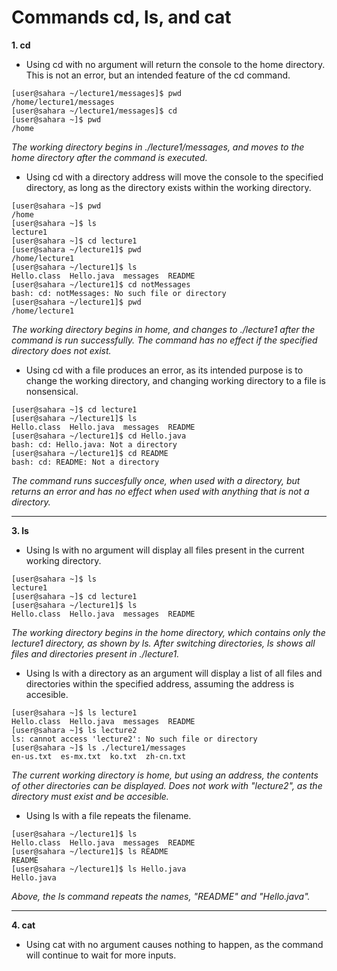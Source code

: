 # Commands cd, ls, and cat
__1. cd__
 - Using cd with no argument will return the console to the home directory.  This is not an error, but an intended feature of the cd command.
```
[user@sahara ~/lecture1/messages]$ pwd
/home/lecture1/messages
[user@sahara ~/lecture1/messages]$ cd
[user@sahara ~]$ pwd
/home
```
_The working directory begins in ./lecture1/messages, and moves to the home directory after the command is executed._
 - Using cd with a directory address will move the console to the specified directory, as long as the directory exists within the working directory.
```
[user@sahara ~]$ pwd
/home
[user@sahara ~]$ ls
lecture1
[user@sahara ~]$ cd lecture1
[user@sahara ~/lecture1]$ pwd
/home/lecture1
[user@sahara ~/lecture1]$ ls
Hello.class  Hello.java  messages  README
[user@sahara ~/lecture1]$ cd notMessages
bash: cd: notMessages: No such file or directory
[user@sahara ~/lecture1]$ pwd
/home/lecture1
```
_The working directory begins in home, and changes to ./lecture1 after the command is run successfully.  The command has no effect if the specified directory does not exist._ 
 - Using cd with a file produces an error, as its intended purpose is to change the working directory, and changing working directory to a file is nonsensical.  
```
[user@sahara ~]$ cd lecture1
[user@sahara ~/lecture1]$ ls
Hello.class  Hello.java  messages  README
[user@sahara ~/lecture1]$ cd Hello.java
bash: cd: Hello.java: Not a directory
[user@sahara ~/lecture1]$ cd README
bash: cd: README: Not a directory
```
_The command runs succesfully once, when used with a directory, but returns an error and has no effect when used with anything that is not a directory._

---

__3. ls__
 - Using ls with no argument will display all files present in the current working directory.
```
[user@sahara ~]$ ls
lecture1
[user@sahara ~]$ cd lecture1
[user@sahara ~/lecture1]$ ls
Hello.class  Hello.java  messages  README
```
_The working directory begins in the home directory, which contains only the lecture1 directory, as shown by ls.  After switching directories, ls shows all files and directories present in ./lecture1._
 - Using ls with a directory as an argument will display a list of all files and directories within the specified address, assuming the address is accesible.
```
[user@sahara ~]$ ls lecture1
Hello.class  Hello.java  messages  README
[user@sahara ~]$ ls lecture2
ls: cannot access 'lecture2': No such file or directory
[user@sahara ~]$ ls ./lecture1/messages
en-us.txt  es-mx.txt  ko.txt  zh-cn.txt
```
_The current working directory is home, but using an address, the contents of other directories can be displayed.  Does not work with "lecture2", as the directory must exist and be accesible._
 - Using ls with a file repeats the filename.  
```
[user@sahara ~/lecture1]$ ls
Hello.class  Hello.java  messages  README
[user@sahara ~/lecture1]$ ls README
README
[user@sahara ~/lecture1]$ ls Hello.java
Hello.java
```
_Above, the ls command repeats the names, "README" and "Hello.java"._

---

__4. cat__
 - Using cat with no argument causes nothing to happen, as the command will continue to wait for more inputs.











